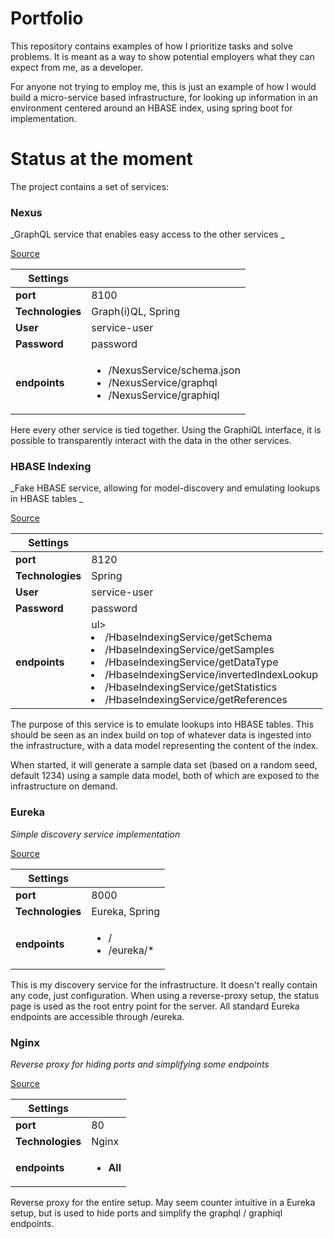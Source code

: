 # Portfolio
This repository contains examples of how I prioritize tasks and solve problems. It is meant as a way to show potential employers what they can expect from me, as a developer.

For anyone not trying to employ me, this is just an example of how I would build a micro-service based infrastructure, for looking up information in an environment centered around an HBASE index, using spring boot for implementation. 

# Status at the moment
The project contains a set of services:


### Nexus
_GraphQL service that enables easy access to the other services _

[Source](https://github.com/ViktorKob/portfolio/tree/master/services/nexus-service "Nexus root")

| Settings | |
|---|---|
|**port**|8100|
|**Technologies**|Graph(i)QL, Spring|
|**User**|service-user|
|**Password**|password|
|**endpoints**|<ul><li>/NexusService/schema.json</li><li>/NexusService/graphql</li><li>/NexusService/graphiql</li>|

Here every other service is tied together. Using the GraphiQL interface, it is possible to transparently interact with the data in the other services. 

### HBASE Indexing
_Fake HBASE service, allowing for model-discovery and emulating lookups in HBASE tables _

[Source](https://github.com/ViktorKob/portfolio/tree/master/services/hbase-indexing-service "HBASE indexing root")

| Settings | |
|---|---|
|**port**|8120|
|**Technologies**|Spring|
|**User**|service-user|
|**Password**|password|
|**endpoints**|ul><li>/HbaseIndexingService/getSchema</li><li>/HbaseIndexingService/getSamples</li><li>/HbaseIndexingService/getDataType</li><li>/HbaseIndexingService/invertedIndexLookup</li><li>/HbaseIndexingService/getStatistics</li><li>/HbaseIndexingService/getReferences</li>|

The purpose of this service is to emulate lookups into HBASE tables. This should be seen as an index build on top of whatever data is ingested into the infrastructure, with a data model representing the content of the index.

When started, it will generate a sample data set (based on a random seed, default 1234) using a sample data model, both of which are exposed to the infrastructure on demand. 

### Eureka
_Simple discovery service implementation_

[Source](https://github.com/ViktorKob/portfolio/tree/master/infrastructure "Infrastructure root")

| Settings | |
|---|---|
|**port**|8000|
|**Technologies**|Eureka, Spring|
|**endpoints**|<ul><li>/</li><li>/eureka/*</li>|

This is my discovery service for the infrastructure. It doesn't really contain any code, just configuration. When using a reverse-proxy setup, the status page is used as the root entry point for the server. All standard Eureka endpoints are accessible through /eureka.

### Nginx
_Reverse proxy for hiding ports and simplifying some endpoints_

[Source](https://github.com/ViktorKob/portfolio/tree/master/setup/nginx "Nginx root")

| Settings | |
|---|---|
|**port**|80|
|**Technologies**|Nginx|
|**endpoints**|<ul><li>__All__</li>|

Reverse proxy for the entire setup. May seem counter intuitive in a Eureka setup, but is used to hide ports and simplify the graphql / graphiql endpoints.
